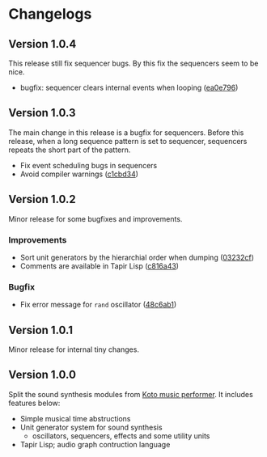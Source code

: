 # Changelogs

## Version 1.0.4

This release still fix sequencer bugs.
By this fix the sequencers seem to be nice.

- bugfix: sequencer clears internal events when looping ([ea0e796](https://github.com/t-sin/tapirus/commit/ea0e79663ee3ad48ae69c89efb13706fb21b0500))

## Version 1.0.3

The main change in this release is a bugfix for sequencers.
Before this release, when a long sequence pattern is set to sequencer, sequencers repeats the short part of the pattern.

- Fix event scheduling bugs in sequencers
- Avoid compiler warnings ([c1cbd34](https://github.com/t-sin/tapirus/commit/c1cbd3461cbac20e20560e28e9c444e5fada5c2c))

## Version 1.0.2

Minor release for some bugfixes and improvements.

### Improvements

- Sort unit generators by the hierarchial order when dumping ([03232cf](https://github.com/t-sin/tapirus/commit/03232cf3eb90b7e31235f208da907fad90907256))
- Comments are available in Tapir Lisp ([c816a43](https://github.com/t-sin/tapirus/commit/c816a432dc139dddc81aece9db8b770c93c615c9))

### Bugfix

- Fix error message for `rand` oscillator ([48c6ab1](https://github.com/t-sin/tapirus/commit/48c6ab1024ebb3051a3c3a8a71e9b001f67098e3))

## Version 1.0.1

Minor release for internal tiny changes.

## Version 1.0.0

Split the sound synthesis modules from [Koto music performer](http://github.com/t-sin/koto).
It includes features below:

- Simple musical time abstructions
- Unit generator system for sound synthesis
    - oscillators, sequencers, effects and some utility units
- Tapir Lisp; audio graph contruction language
